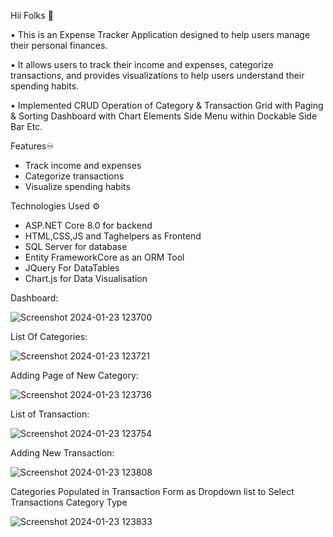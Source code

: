 Hii Folks 👋   

• This is an Expense Tracker Application designed to help users manage their personal finances.   

• It allows users to track their income and expenses, categorize transactions, and provides visualizations to help users understand their spending habits.  

• Implemented CRUD Operation of Category & Transaction Grid with Paging & Sorting Dashboard with Chart Elements Side Menu within Dockable Side Bar Etc.

Features♾️
- Track income and expenses
- Categorize transactions
- Visualize spending habits

Technologies Used ⚙️
- ASP.NET Core 8.0 for backend
- HTML,CSS,JS and Taghelpers as Frontend
- SQL Server for database
- Entity FrameworkCore as an ORM Tool
- JQuery For DataTables
- Chart.js for Data Visualisation


Dashboard:

![Screenshot 2024-01-23 123700](https://github.com/ABDULALI24/Budget-Buddy-/assets/128752429/42813579-998a-45e3-956f-934574e94917)

List Of Categories:

![Screenshot 2024-01-23 123721](https://github.com/ABDULALI24/Budget-Buddy-/assets/128752429/146d6190-2095-45a5-93ee-c782a44d850e)

Adding Page of New Category:

![Screenshot 2024-01-23 123736](https://github.com/ABDULALI24/Budget-Buddy-/assets/128752429/188ef895-dc72-4afd-95b1-01c70e4a4fc3)

List of Transaction:

![Screenshot 2024-01-23 123754](https://github.com/ABDULALI24/Budget-Buddy-/assets/128752429/df740d10-a5af-496a-aca3-7cadd770487b)

Adding New Transaction:

![Screenshot 2024-01-23 123808](https://github.com/ABDULALI24/Budget-Buddy-/assets/128752429/407639f4-6928-4dcf-9179-fc0648d72938)

Categories Populated in Transaction Form as Dropdown list to Select Transactions Category Type

![Screenshot 2024-01-23 123833](https://github.com/ABDULALI24/Budget-Buddy-/assets/128752429/15b4f6d0-7803-4aa9-870f-2b2e47dbb85d)
